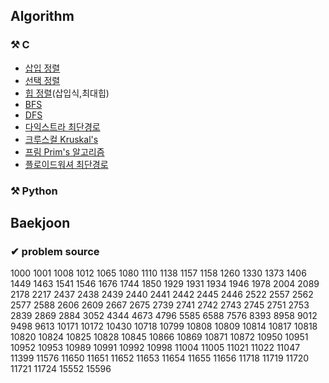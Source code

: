 ## Algorithm

### ⚒ C
* [삽입 정렬](https://github.com/Yeonwoo-Kim/Algorithm/blob/master/%23C/%EC%82%BD%EC%9E%85%EC%A0%95%EB%A0%AC.c) <br>
* [선택 정렬](https://github.com/Yeonwoo-Kim/Algorithm/blob/master/%23C/%EC%84%A0%ED%83%9D%EC%A0%95%EB%A0%AC.c) <br>
* [힙 정렬](https://github.com/Yeonwoo-Kim/Algorithm/blob/master/%23C/%ED%9E%99%EC%A0%95%EB%A0%AC%20-1.c)(삽입식,최대힙) <br>
* [BFS](https://github.com/Yeonwoo-Kim/Algorithm/blob/master/%23C/BFS.c) <br>
* [DFS](https://github.com/Yeonwoo-Kim/Algorithm/blob/master/%23C/DFS%20.c) <br>
* [다익스트라 최단경로](https://github.com/Yeonwoo-Kim/Algorithm/blob/master/%23C/%EB%8B%A4%EC%9D%B5%EC%8A%A4%ED%8A%B8%EB%9D%BC%20%EC%B5%9C%EB%8B%A8%EA%B2%BD%EB%A1%9C.c) <br>
* [크루스컬 Kruskal's](https://github.com/Yeonwoo-Kim/Algorithm/blob/master/%23C/%ED%81%AC%EB%A3%A8%EC%8A%A4%EC%BB%AC%20.c) <br>
* [프림 Prim's 알고리즘 ](https://github.com/Yeonwoo-Kim/Algorithm/blob/master/%23C/%ED%94%84%EB%A6%BC%20%EC%95%8C%EA%B3%A0%EB%A6%AC%EC%A6%98.c) <br>
* [플로이드워셔 최단경로](https://github.com/Yeonwoo-Kim/Algorithm/blob/master/%23C/%ED%94%8C%EB%A1%9C%EC%9D%B4%EB%93%9C%EC%9B%8C%EC%85%94%20%EC%B5%9C%EB%8B%A8%EA%B2%BD%EB%A1%9C.c) <br>



### ⚒ Python




## Baekjoon

### ✔ problem source

1000 1001 1008 1012 1065 1080 1110 1138 1157 1158 1260 1330 1373 1406 1449 1463 1541 1546 1676 1744 1850 1929 1931 1934 1946 1978 2004 2089 2178 2217 2437 2438 2439 2440 2441 2442 2445 2446 2522 2557 2562 2577 2588 2606 2609 2667 2675 2739 2741 2742 2743 2745 2751 2753 2839 2869 2884 3052 4344 4673 4796 5585 6588 7576 8393 8958 9012 9498 9613 10171 10172 10430 10718 10799 10808 10809 10814 10817 10818 10820 10824 10825 10828 10845 10866 10869 10871 10872 10950 10951 10952 10953 10989 10991 10992 10998 11004 11005 11021 11022 11047 11399 11576 11650 11651 11652 11653 11654 11655 11656 11718 11719 11720 11721 11724 15552 15596

